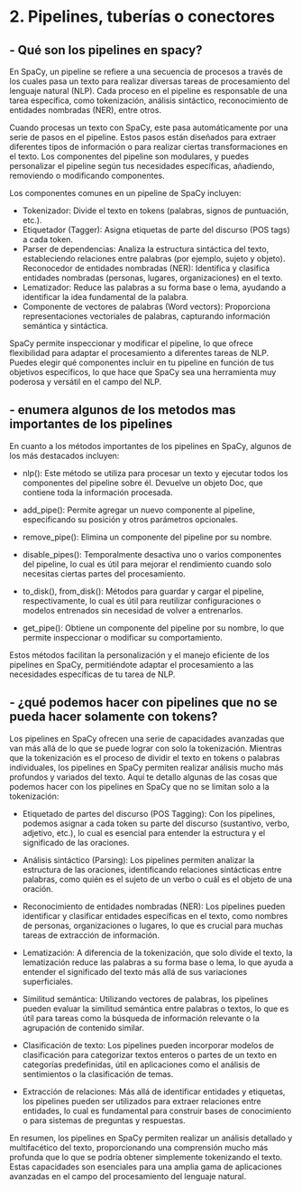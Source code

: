﻿# 2. Pipelines, tuberías o conectores
## - Qué son los pipelines en spacy?

En SpaCy, un pipeline se refiere a una secuencia de procesos a través de los cuales pasa un texto para realizar diversas tareas de procesamiento del lenguaje natural (NLP). Cada proceso en el pipeline es responsable de una tarea específica, como tokenización, análisis sintáctico, reconocimiento de entidades nombradas (NER), entre otros.

Cuando procesas un texto con SpaCy, este pasa automáticamente por una serie de pasos en el pipeline. Estos pasos están diseñados para extraer diferentes tipos de información o para realizar ciertas transformaciones en el texto. Los componentes del pipeline son modulares, y puedes personalizar el pipeline según tus necesidades específicas, añadiendo, removiendo o modificando componentes.

Los componentes comunes en un pipeline de SpaCy incluyen:

- Tokenizador: Divide el texto en tokens (palabras, signos de puntuación, etc.).
- Etiquetador (Tagger): Asigna etiquetas de parte del discurso (POS tags) a cada token.
- Parser de dependencias: Analiza la estructura sintáctica del texto, estableciendo relaciones entre palabras (por ejemplo, sujeto y objeto).
Reconocedor de entidades nombradas (NER): Identifica y clasifica entidades nombradas (personas, lugares, organizaciones) en el texto.
- Lematizador: Reduce las palabras a su forma base o lema, ayudando a identificar la idea fundamental de la palabra.
- Componente de vectores de palabras (Word vectors): Proporciona representaciones vectoriales de palabras, capturando información semántica y sintáctica.

SpaCy permite inspeccionar y modificar el pipeline, lo que ofrece flexibilidad para adaptar el procesamiento a diferentes tareas de NLP. Puedes elegir qué componentes incluir en tu pipeline en función de tus objetivos específicos, lo que hace que SpaCy sea una herramienta muy poderosa y versátil en el campo del NLP.

## - enumera algunos de los metodos mas importantes de los pipelines

En cuanto a los métodos importantes de los pipelines en SpaCy, algunos de los más destacados incluyen:

- nlp(): Este método se utiliza para procesar un texto y ejecutar todos los componentes del pipeline sobre él. Devuelve un objeto Doc, que contiene toda la información procesada.

- add_pipe(): Permite agregar un nuevo componente al pipeline, especificando su posición y otros parámetros opcionales.

- remove_pipe(): Elimina un componente del pipeline por su nombre.

- disable_pipes(): Temporalmente desactiva uno o varios componentes del pipeline, lo cual es útil para mejorar el rendimiento cuando solo necesitas ciertas partes del procesamiento.

- to_disk(), from_disk(): Métodos para guardar y cargar el pipeline, respectivamente, lo cual es útil para reutilizar configuraciones o modelos entrenados sin necesidad de volver a entrenarlos.

- get_pipe(): Obtiene un componente del pipeline por su nombre, lo que permite inspeccionar o modificar su comportamiento.

Estos métodos facilitan la personalización y el manejo eficiente de los pipelines en SpaCy, permitiéndote adaptar el procesamiento a las necesidades específicas de tu tarea de NLP.

## - ¿qué podemos hacer con pipelines que no se pueda hacer solamente con tokens?


Los pipelines en SpaCy ofrecen una serie de capacidades avanzadas que van más allá de lo que se puede lograr con solo la tokenización. Mientras que la tokenización es el proceso de dividir el texto en tokens o palabras individuales, los pipelines en SpaCy permiten realizar análisis mucho más profundos y variados del texto. Aquí te detallo algunas de las cosas que podemos hacer con los pipelines en SpaCy que no se limitan solo a la tokenización:

- Etiquetado de partes del discurso (POS Tagging): Con los pipelines, podemos asignar a cada token su parte del discurso (sustantivo, verbo, adjetivo, etc.), lo cual es esencial para entender la estructura y el significado de las oraciones.

- Análisis sintáctico (Parsing): Los pipelines permiten analizar la estructura de las oraciones, identificando relaciones sintácticas entre palabras, como quién es el sujeto de un verbo o cuál es el objeto de una oración.

- Reconocimiento de entidades nombradas (NER): Los pipelines pueden identificar y clasificar entidades específicas en el texto, como nombres de personas, organizaciones o lugares, lo que es crucial para muchas tareas de extracción de información.

- Lematización: A diferencia de la tokenización, que solo divide el texto, la lematización reduce las palabras a su forma base o lema, lo que ayuda a entender el significado del texto más allá de sus variaciones superficiales.

- Similitud semántica: Utilizando vectores de palabras, los pipelines pueden evaluar la similitud semántica entre palabras o textos, lo que es útil para tareas como la búsqueda de información relevante o la agrupación de contenido similar.

- Clasificación de texto: Los pipelines pueden incorporar modelos de clasificación para categorizar textos enteros o partes de un texto en categorías predefinidas, útil en aplicaciones como el análisis de sentimientos o la clasificación de temas.

- Extracción de relaciones: Más allá de identificar entidades y etiquetas, los pipelines pueden ser utilizados para extraer relaciones entre entidades, lo cual es fundamental para construir bases de conocimiento o para sistemas de preguntas y respuestas.

En resumen, los pipelines en SpaCy permiten realizar un análisis detallado y multifacético del texto, proporcionando una comprensión mucho más profunda que lo que se podría obtener simplemente tokenizando el texto. Estas capacidades son esenciales para una amplia gama de aplicaciones avanzadas en el campo del procesamiento del lenguaje natural.
